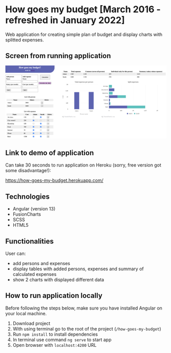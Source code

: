 # How goes my budget [March 2016 - refreshed in January 2022]

Web application for creating simple plan of budget and display charts with splitted expenses.

## Screen from running application
![Demo page with some test data](https://github.com/palprz/how-goes-my-budget/blob/master/demo.png)

## Link to demo of application
Can take 30 seconds to run application on Heroku (sorry, free version got some disadvantage!):

https://how-goes-my-budget.herokuapp.com/

## Technologies
  - Angular (version 13)
  - FusionCharts
  - SCSS
  - HTML5

## Functionalities
User can:
- add persons and expenses
- display tables with added persons, expenses and summary of calculated expenses
- show 2 charts with displayed different data

## How to run application locally
Before following the steps below, make sure you have installed Angular on your local machine.

1. Download project 
2. With using terminal go to the root of the project (`/how-goes-my-budget`)
3. Run `npm install` to install dependencies
4. In terminal use command `ng serve` to start app
5. Open browser with `localhost:4200` URL
